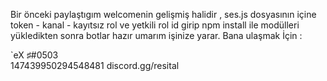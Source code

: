 Bir önceki paylaştıgım welcomenin gelişmiş halidir ,
ses.js dosyasının içine token - kanal - kayıtsız rol ve yetkili rol id girip
npm install ile modülleri yükledikten sonra botlar hazır umarım işinize yarar.
Bana ulaşmak İçin :

`eX ♯#0503  
147439950294548481
discord.gg/resital
